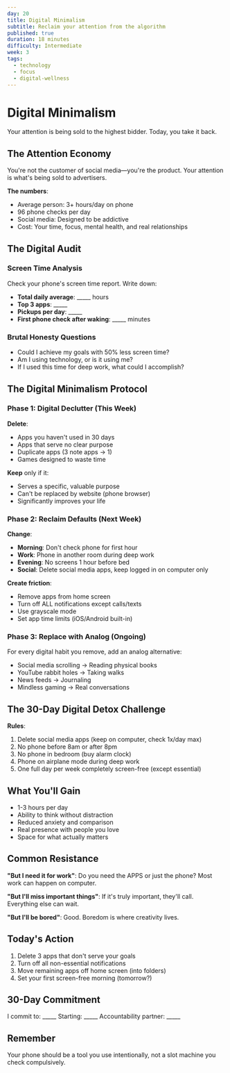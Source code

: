 ```yaml
---
day: 20
title: Digital Minimalism
subtitle: Reclaim your attention from the algorithm
published: true
duration: 18 minutes
difficulty: Intermediate
week: 3
tags:
  - technology
  - focus
  - digital-wellness
---
```


# Digital Minimalism

Your attention is being sold to the highest bidder. Today, you take it back.

## The Attention Economy

You're not the customer of social media—you're the product. Your attention is what's being sold to advertisers.

**The numbers**:
- Average person: 3+ hours/day on phone
- 96 phone checks per day
- Social media: Designed to be addictive
- Cost: Your time, focus, mental health, and real relationships

## The Digital Audit

### Screen Time Analysis
Check your phone's screen time report. Write down:
- **Total daily average**: _____ hours
- **Top 3 apps**: _____
- **Pickups per day**: _____
- **First phone check after waking**: _____ minutes

### Brutal Honesty Questions
- Could I achieve my goals with 50% less screen time?
- Am I using technology, or is it using me?
- If I used this time for deep work, what could I accomplish?

## The Digital Minimalism Protocol

### Phase 1: Digital Declutter (This Week)

**Delete**:
- Apps you haven't used in 30 days
- Apps that serve no clear purpose
- Duplicate apps (3 note apps → 1)
- Games designed to waste time

**Keep** only if it:
- Serves a specific, valuable purpose
- Can't be replaced by website (phone browser)
- Significantly improves your life

### Phase 2: Reclaim Defaults (Next Week)

**Change**:
- **Morning**: Don't check phone for first hour
- **Work**: Phone in another room during deep work
- **Evening**: No screens 1 hour before bed
- **Social**: Delete social media apps, keep logged in on computer only

**Create friction**:
- Remove apps from home screen
- Turn off ALL notifications except calls/texts
- Use grayscale mode
- Set app time limits (iOS/Android built-in)

### Phase 3: Replace with Analog (Ongoing)

For every digital habit you remove, add an analog alternative:
- Social media scrolling → Reading physical books
- YouTube rabbit holes → Taking walks
- News feeds → Journaling
- Mindless gaming → Real conversations

## The 30-Day Digital Detox Challenge

**Rules**:
1. Delete social media apps (keep on computer, check 1x/day max)
2. No phone before 8am or after 8pm
3. No phone in bedroom (buy alarm clock)
4. Phone on airplane mode during deep work
5. One full day per week completely screen-free (except essential)

## What You'll Gain

- 1-3 hours per day
- Ability to think without distraction
- Reduced anxiety and comparison
- Real presence with people you love
- Space for what actually matters

## Common Resistance

**"But I need it for work"**: Do you need the APPS or just the phone? Most work can happen on computer.

**"But I'll miss important things"**: If it's truly important, they'll call. Everything else can wait.

**"But I'll be bored"**: Good. Boredom is where creativity lives.

## Today's Action

1. Delete 3 apps that don't serve your goals
2. Turn off all non-essential notifications
3. Move remaining apps off home screen (into folders)
4. Set your first screen-free morning (tomorrow?)

## 30-Day Commitment

I commit to: _____
Starting: _____
Accountability partner: _____

## Remember

Your phone should be a tool you use intentionally, not a slot machine you check compulsively.
